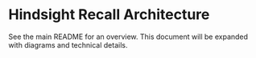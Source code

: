 # Hindsight Recall Architecture

See the main README for an overview. This document will be expanded with diagrams and technical details.
